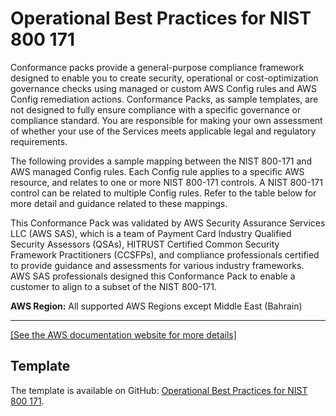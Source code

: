 # Operational Best Practices for NIST 800 171<a name="operational-best-practices-for-nist_800-171"></a>

Conformance packs provide a general\-purpose compliance framework designed to enable you to create security, operational or cost\-optimization governance checks using managed or custom AWS Config rules and AWS Config remediation actions\. Conformance Packs, as sample templates, are not designed to fully ensure compliance with a specific governance or compliance standard\. You are responsible for making your own assessment of whether your use of the Services meets applicable legal and regulatory requirements\.

The following provides a sample mapping between the NIST 800\-171 and AWS managed Config rules\. Each Config rule applies to a specific AWS resource, and relates to one or more NIST 800\-171 controls\. A NIST 800\-171 control can be related to multiple Config rules\. Refer to the table below for more detail and guidance related to these mappings\.

This Conformance Pack was validated by AWS Security Assurance Services LLC \(AWS SAS\), which is a team of Payment Card Industry Qualified Security Assessors \(QSAs\), HITRUST Certified Common Security Framework Practitioners \(CCSFPs\), and compliance professionals certified to provide guidance and assessments for various industry frameworks\. AWS SAS professionals designed this Conformance Pack to enable a customer to align to a subset of the NIST 800\-171\.

**AWS Region:** All supported AWS Regions except Middle East \(Bahrain\)


****  
[\[See the AWS documentation website for more details\]](http://docs.aws.amazon.com/config/latest/developerguide/operational-best-practices-for-nist_800-171.html)

## Template<a name="nist_800-171-conformance-pack-sample"></a>

The template is available on GitHub: [Operational Best Practices for NIST 800 171](https://github.com/awslabs/aws-config-rules/blob/master/aws-config-conformance-packs/Operational-Best-Practices-for-NIST-800-171.yaml)\.